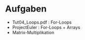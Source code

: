 Aufgaben
========

 * Tut04_Loops.pdf  : For-Loops
 * ProjectEuler     : For-Loops + Arrays
 * Matrix-Multiplikation
